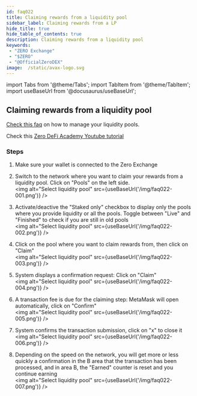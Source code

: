 ```yaml
---
id: faq022
title: Claiming rewards from a liquidity pool
sidebar_label: Claiming rewards from a LP
hide_title: true
hide_table_of_contents: true
description: Claiming rewards from a liquidity pool
keywords:
 - "ZERO Exchange"
 - "$ZERO"
 - "@OfficialZeroDEX"
image:  /static/avax-logo.svg
---
```


import Tabs from '@theme/Tabs';
import TabItem from '@theme/TabItem';
import useBaseUrl from '@docusaurus/useBaseUrl';

## Claiming rewards from a liquidity pool

[Check this faq](faq009.md) on how to manage your liquidity pools.

Check this [Zero DeFi Academy Youtube tutorial](https://www.youtube.com/watch?v=ONvbpnP1lxc&list=PLUrP9cz-3kCcVv7lYgtnNoNmKsFxfyCHb&index=2)


### Steps

1. Make sure your wallet is connected to the Zero Exchange 

1. Switch to the network where you want to claim your rewards from a liquidity pool. Click on "Pools" on the left side.   
<img alt="Select liquidity pool" src={useBaseUrl('/img/faq022-001.png')} />

1. Activate/deactive the "Staked only" checkbox to display only the pools where you provide liquidity or all the pools.  Toggle between "Live" and "Finished" to check if you are still in old pools  
<img alt="Select liquidity pool" src={useBaseUrl('/img/faq022-002.png')} />

1. Click on the pool where you want to claim rewards from, then click on "Claim"  
<img alt="Select liquidity pool" src={useBaseUrl('/img/faq022-003.png')} />

1. System displays a confirmation request: Click on "Claim"  
<img alt="Select liquidity pool" src={useBaseUrl('/img/faq022-004.png')} />

1. A transaction fee is due for the claiming step: MetaMask will open automatically, click on "Confirm"  
<img alt="Select liquidity pool" src={useBaseUrl('/img/faq022-005.png')} />

1. System confirms the transaction submission, click on "x" to close it  
<img alt="Select liquidity pool" src={useBaseUrl('/img/faq022-006.png')} />

1. Depending on the speed on the network, you will get more or less quickly a confirmation in the B area that the transaction has been processed, and in area B, the "Earned" counter is reset and you continue earning  
<img alt="Select liquidity pool" src={useBaseUrl('/img/faq022-007.png')} />

